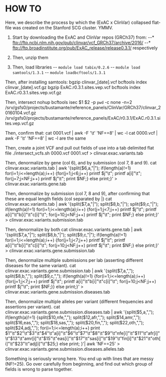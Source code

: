 # HOW TO 
Here, we describe the process by which the (ExAC x ClinVar) collapsed flat-file was created on the Stanford SCG cluster. YMMV.

1. Start by downloading the ExAC and ClinVar repos (GRCh37) from:
--* ftp://ftp.ncbi.nlm.nih.gov/pub/clinvar/vcf_GRCh37/archive/2016/
--* ftp://ftp.broadinstitute.org/pub/ExAC_release/release0.3.1/
respectively

2. Then, unzip them

3. Then, load libraries
-- `module load tabix/0.2.6`
-- `module load samtools/1.3.1`
-- `module loadbcftools/1.3.1`

Then, after installing samtools:
bgzip clinvar_[date].vcf
bcftools index clinvar_[date].vcf.gz
bgzip ExAC.r0.3.1.sites.vep.vcf
bcftools index ExAC.r0.3.1.sites.vep.vcf.gz

Then, intersect
nohup bcftools isec $1 $2 -p `pwd` -c none -n=2 /srv/gsfs0/projects/bustamante/reference_panels/ClinVar/GRCh37/clinvar_20160104.vcf.gz /srv/gsfs0/projects/bustamante/reference_panels/ExAC/r0.3.1/ExAC.r0.3.1.sites.vep.vcf.gz

Then, confirm that:
cat 0001.vcf | awk -F '\t' 'NF==8' | wc -l 
cat 0000.vcf | awk -F '\t' 'NF==8' | wc -l
are the same

Then, create a joint VCF and pull out fields of use into a tab delimited flat file
./intersect_vcfs.sh 0000.vcf 0001.vcf > clinvar.exac.variants.tab

Then, denormalize by gene (col 6), and by submission (col 7, 8 and 9).
cat clinvar.exac.variants.tab | awk '{split($6,a,"|"); if(length(a)!=1) for(i=1;i<=length(a);i++) {for(j=1;j<6;j++) printf $j"\t"; printf a[i]"\t"; for(j=7;j<NF;j++) printf $j"\t"; print $NF;} else print;}' > clinvar.exac.variants.gene.tab

Then, denormalize by submission (col 7, 8 and 9), after confirming that these are equal length fields (col separated by |)
cat clinvar.exac.variants.tab | awk '{split($7,a,"|"); split($8,b,"|"); split($9,c,"|"); if(length(a)!=1) for(i=1;i<=length(a);i++) {for(j=1;j<7;j++) printf $j"\t"; printf a[i]"\t"b[i]"\t"c[i]"\t"; for(j=10;j<NF;j++) printf $j"\t"; print $NF;} else print;}' > clinvar.exac.variants.submission.tab

Then, denormalize by both
cat clinvar.exac.variants.gene.tab | awk '{split($7,a,"|"); split($8,b,"|"); split($9,c,"|"); if(length(a)!=1) for(i=1;i<=length(a);i++) {for(j=1;j<7;j++) printf $j"\t"; printf a[i]"\t"b[i]"\t"c[i]"\t"; for(j=10;j<NF;j++) printf $j"\t"; print $NF;} else print;}' > clinvar.exac.variants.gene.submission.tab

Then, denormalize multiple submissions per lab (asserting different diseases for the same variant).
cat clinvar.exac.variants.gene.submission.tab | awk '{split($7,a,","); split($8,b,","); split($9,c,","); if(length(a)!=1) {for(i=1;i<=length(a);i++) {for(j=1;j<7;j++) printf $j"\t"; printf a[i]"\t"b[i]"\t"c[i]"\t"; for(j=10;j<NF;j++) printf $j"\t"; print $NF;}} else print;}' > clinvar.exac.variants.gene.submission.diseases.tab

Then, denormalize multiple alleles per variant (different frequencies and assertions per variant).
cat clinvar.exac.variants.gene.submission.diseases.tab | awk '{split($5,a,","); if(length(a)!=1) {split($10,nfe,","); split($12,afr,","); split($14,amr,","); split($16,eas,","); split($18,sas,","); split($20,fin,","); split($22,oth,","); split($24,adj,","); for(i=1;i<=length(a);i++) print $1"\t"$2"\t"$3"\t"$4"\t"a[i]"\t"$6"\t"$7"\t"$8"\t"$9"\t"nfe[i]"\t"$11"\t"afr[i]"\t"$13"\t"amr[i]"\t"$15"\t"eas[i]"\t"$17"\t"sas[i]"\t"$19"\t"fin[i]"\t"$21"\t"oth[i]"\t"$23"\t"adj[i]"\t"$25;} else print; }'| awk 'NF==25' > clinvar.exac.variants.gene.submission.diseases.alleles.tab

Something is seriously wrong here. You end up with lines that are messy (NF!=25). Go over carefully from beginning, and find out which group of fields is wrong to parse together.
